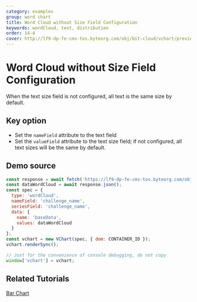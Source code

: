 ```yaml
---
category: examples
group: word chart
title: Word Cloud without Size Field Configuration
keywords: wordCloud, text, distribution
order: 14-4
cover: http://lf9-dp-fe-cms-tos.byteorg.com/obj/bit-cloud/vchart/preview/word-cloud-chart/word-cloud-no-valueField.png
---
```


# Word Cloud without Size Field Configuration

When the text size field is not configured, all text is the same size by default.

## Key option

- Set the `nameField` attribute to the text field
- Set the `valueField` attribute to the text size field; if not configured, all text sizes will be the same by default.

## Demo source

```javascript livedemo
const response = await fetch('https://lf9-dp-fe-cms-tos.byteorg.com/obj/bit-cloud/data-wordcloud.json');
const dataWordCloud = await response.json();
const spec = {
  type: 'wordCloud',
  nameField: 'challenge_name',
  seriesField: 'challenge_name',
  data: {
    name: 'baseData',
    values: dataWordCloud
  }
};
const vchart = new VChart(spec, { dom: CONTAINER_ID });
vchart.renderSync();

// Just for the convenience of console debugging, do not copy
window['vchart'] = vchart;
```

## Related Tutorials

[Bar Chart](link)
